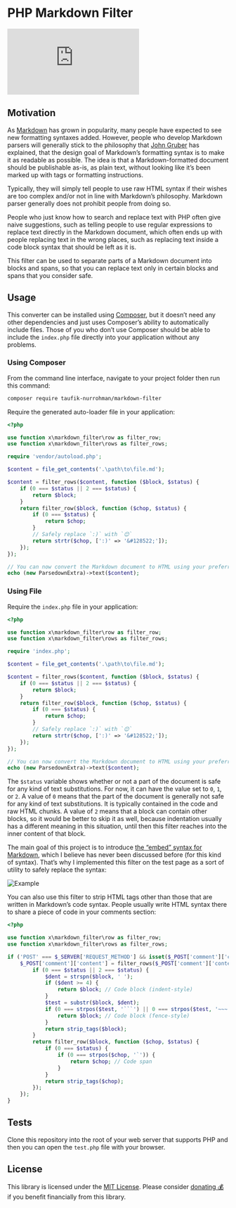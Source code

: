 PHP Markdown Filter
===================

![index.php](https://img.shields.io/github/size/taufik-nurrohman/markdown-filter/index.php?branch=main&color=%234f5d95&label=index.php&labelColor=%231f2328&style=flat-square)

Motivation
----------

As [Markdown](https://github.com/taufik-nurrohman/markdown) has grown in popularity, many people have expected to see
new formatting syntaxes added. However, people who develop Markdown parsers will generally stick to the philosophy that
[John Gruber](https://daringfireball.net/projects/markdown) has explained, that the design goal of Markdown’s formatting
syntax is to make it as readable as possible. The idea is that a Markdown-formatted document should be publishable
as-is, as plain text, without looking like it’s been marked up with tags or formatting instructions.

Typically, they will simply tell people to use raw HTML syntax if their wishes are too complex and/or not in line with
Markdown’s philosophy. Markdown parser generally does not prohibit people from doing so.

People who just know how to search and replace text with PHP often give naive suggestions, such as telling people to use
regular expressions to replace text directly in the Markdown document, which often ends up with people replacing text in
the wrong places, such as replacing text inside a code block syntax that should be left as it is.

This filter can be used to separate parts of a Markdown document into blocks and spans, so that you can replace text
only in certain blocks and spans that you consider safe.

Usage
-----

This converter can be installed using [Composer](https://packagist.org/packages/taufik-nurrohman/markdown-filter), but
it doesn’t need any other dependencies and just uses Composer’s ability to automatically include files. Those of you who
don’t use Composer should be able to include the `index.php` file directly into your application without any problems.

### Using Composer

From the command line interface, navigate to your project folder then run this command:

~~~ sh
composer require taufik-nurrohman/markdown-filter
~~~

Require the generated auto-loader file in your application:

~~~ php
<?php

use function x\markdown_filter\row as filter_row;
use function x\markdown_filter\rows as filter_rows;

require 'vendor/autoload.php';

$content = file_get_contents('.\path\to\file.md');

$content = filter_rows($content, function ($block, $status) {
    if (0 === $status || 2 === $status) {
        return $block;
    }
    return filter_row($block, function ($chop, $status) {
        if (0 === $status) {
            return $chop;
        }
        // Safely replace `:)` with `😊`
        return strtr($chop, [':)' => '&#128522;']);
    });
});

// You can now convert the Markdown document to HTML using your preferred Markdown converter
echo (new ParsedownExtra)->text($content);
~~~

### Using File

Require the `index.php` file in your application:

~~~ php
<?php

use function x\markdown_filter\row as filter_row;
use function x\markdown_filter\rows as filter_rows;

require 'index.php';

$content = file_get_contents('.\path\to\file.md');

$content = filter_rows($content, function ($block, $status) {
    if (0 === $status || 2 === $status) {
        return $block;
    }
    return filter_row($block, function ($chop, $status) {
        if (0 === $status) {
            return $chop;
        }
        // Safely replace `:)` with `😊`
        return strtr($chop, [':)' => '&#128522;']);
    });
});

// You can now convert the Markdown document to HTML using your preferred Markdown converter
echo (new ParsedownExtra)->text($content);
~~~

The `$status` variable shows whether or not a part of the document is safe for any kind of text substitutions. For now,
it can have the value set to `0`, `1`, or `2`. A value of `0` means that the part of the document is generally not safe
for any kind of text substitutions. It is typically contained in the code and raw HTML chunks. A value of `2` means that
a block can contain other blocks, so it would be better to skip it as well, because indentation usually has a different
meaning in this situation, until then this filter reaches into the inner content of that block.

The main goal of this project is to introduce [the “embed” syntax for Markdown][1], which I believe has never been
discussed before (for this kind of syntax). That’s why I implemented this filter on the test page as a sort of utility
to safely replace the syntax:

![Example][2]

 [1]: https://github.com/taufik-nurrohman/markdown
 [2]: https://github.com/taufik-nurrohman/markdown-filter/assets/1669261/505c140a-2e0a-4788-951d-afcaf0cd88e0

You can also use this filter to strip HTML tags other than those that are written in Markdown’s code syntax. People
usually write HTML syntax there to share a piece of code in your comments section:

~~~ php
<?php

use function x\markdown_filter\row as filter_row;
use function x\markdown_filter\rows as filter_rows;

if ('POST' === $_SERVER['REQUEST_METHOD'] && isset($_POST['comment']['content'])) {
    $_POST['comment']['content'] = filter_rows($_POST['comment']['content'], function ($block, $status) {
        if (0 === $status || 2 === $status) {
            $dent = strspn($block, ' ');
            if ($dent >= 4) {
                return $block; // Code block (indent-style)
            }
            $test = substr($block, $dent);
            if (0 === strpos($test, '```') || 0 === strpos($test, '~~~')) {
                return $block; // Code block (fence-style)
            }
            return strip_tags($block);
        }
        return filter_row($block, function ($chop, $status) {
            if (0 === $status) {
                if (0 === strpos($chop, '`')) {
                    return $chop; // Code span
                }
            }
            return strip_tags($chop);
        });
    });
}
~~~

Tests
-----

Clone this repository into the root of your web server that supports PHP and then you can open the `test.php` file with
your browser.

License
-------

This library is licensed under the [MIT License](LICENSE). Please consider
[donating 💰](https://github.com/sponsors/taufik-nurrohman) if you benefit financially from this library.